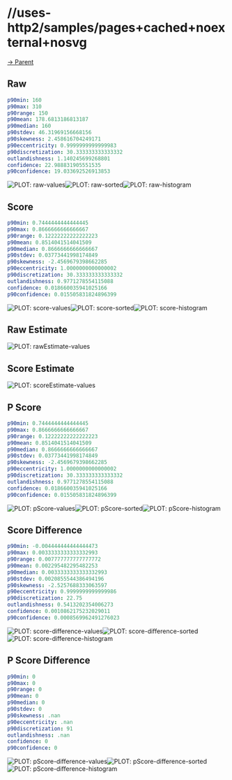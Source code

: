 
# //uses-http2/samples/pages+cached+noexternal+nosvg

[→ Parent](../..)


## Raw


```yaml
p90min: 160
p90max: 310
p90range: 150
p90mean: 178.6813186813187
p90median: 160
p90stdev: 46.31969156668156
p90skewness: 2.458616704249171
p90eccentricity: 0.9999999999999983
p90discretization: 30.333333333333332
outlandishness: 1.140245699268801
confidence: 22.988831905551535
p90confidence: 19.033692526913853

```

![PLOT: raw-values](./raw/values.svg)![PLOT: raw-sorted](./raw/sorted.svg)![PLOT: raw-histogram](./raw/histogram.svg)
## Score


```yaml
p90min: 0.7444444444444445
p90max: 0.8666666666666667
p90range: 0.12222222222222223
p90mean: 0.8514041514041509
p90median: 0.8666666666666667
p90stdev: 0.03773441998174849
p90skewness: -2.4569679398662285
p90eccentricity: 1.0000000000000002
p90discretization: 30.333333333333332
outlandishness: 0.9771278554115088
confidence: 0.018660035941025166
p90confidence: 0.015505831824896399

```

![PLOT: score-values](./score/values.svg)![PLOT: score-sorted](./score/sorted.svg)![PLOT: score-histogram](./score/histogram.svg)
## Raw Estimate

![PLOT: rawEstimate-values](./rawEstimate/values.svg)
## Score Estimate

![PLOT: scoreEstimate-values](./scoreEstimate/values.svg)
## P Score


```yaml
p90min: 0.7444444444444445
p90max: 0.8666666666666667
p90range: 0.12222222222222223
p90mean: 0.8514041514041509
p90median: 0.8666666666666667
p90stdev: 0.03773441998174849
p90skewness: -2.4569679398662285
p90eccentricity: 1.0000000000000002
p90discretization: 30.333333333333332
outlandishness: 0.9771278554115088
confidence: 0.018660035941025166
p90confidence: 0.015505831824896399

```

![PLOT: pScore-values](./pScore/values.svg)![PLOT: pScore-sorted](./pScore/sorted.svg)![PLOT: pScore-histogram](./pScore/histogram.svg)
## Score Difference


```yaml
p90min: -0.004444444444444473
p90max: 0.0033333333333332993
p90range: 0.007777777777777772
p90mean: 0.002295482295482253
p90median: 0.0033333333333332993
p90stdev: 0.0020855544386494196
p90skewness: -2.5257688333063597
p90eccentricity: 0.9999999999999986
p90discretization: 22.75
outlandishness: 0.5413202354006273
confidence: 0.0010862175232029011
p90confidence: 0.0008569962491276023

```

![PLOT: score-difference-values](./score-difference/values.svg)![PLOT: score-difference-sorted](./score-difference/sorted.svg)![PLOT: score-difference-histogram](./score-difference/histogram.svg)
## P Score Difference


```yaml
p90min: 0
p90max: 0
p90range: 0
p90mean: 0
p90median: 0
p90stdev: 0
p90skewness: .nan
p90eccentricity: .nan
p90discretization: 91
outlandishness: .nan
confidence: 0
p90confidence: 0

```

![PLOT: pScore-difference-values](./pScore-difference/values.svg)![PLOT: pScore-difference-sorted](./pScore-difference/sorted.svg)![PLOT: pScore-difference-histogram](./pScore-difference/histogram.svg)